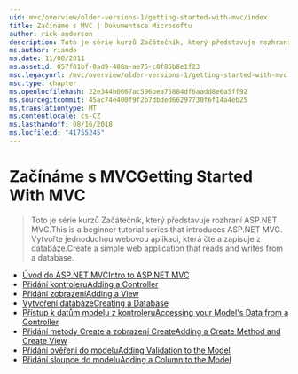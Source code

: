```yaml
---
uid: mvc/overview/older-versions-1/getting-started-with-mvc/index
title: Začínáme s MVC | Dokumentace Microsoftu
author: rick-anderson
description: Toto je série kurzů Začátečník, který představuje rozhraní ASP.NET MVC. Vytvořte jednoduchou webovou aplikaci, která čte a zapisuje z databáze.
ms.author: riande
ms.date: 11/08/2011
ms.assetid: 057f01bf-0ad9-488a-ae75-c8f85b8e1f23
msc.legacyurl: /mvc/overview/older-versions-1/getting-started-with-mvc
msc.type: chapter
ms.openlocfilehash: 22e344b0667ac596bea75884df6aadd8e6a5ff92
ms.sourcegitcommit: 45ac74e400f9f2b7dbded66297730f6f14a4eb25
ms.translationtype: MT
ms.contentlocale: cs-CZ
ms.lasthandoff: 08/16/2018
ms.locfileid: "41755245"
---
```

<a name="getting-started-with-mvc"></a><span data-ttu-id="2aff7-104">Začínáme s MVC</span><span class="sxs-lookup"><span data-stu-id="2aff7-104">Getting Started With MVC</span></span>
====================
> <span data-ttu-id="2aff7-105">Toto je série kurzů Začátečník, který představuje rozhraní ASP.NET MVC.</span><span class="sxs-lookup"><span data-stu-id="2aff7-105">This is a beginner tutorial series that introduces ASP.NET MVC.</span></span> <span data-ttu-id="2aff7-106">Vytvořte jednoduchou webovou aplikaci, která čte a zapisuje z databáze.</span><span class="sxs-lookup"><span data-stu-id="2aff7-106">Create a simple web application that reads and writes from a database.</span></span>


- [<span data-ttu-id="2aff7-107">Úvod do ASP.NET MVC</span><span class="sxs-lookup"><span data-stu-id="2aff7-107">Intro to ASP.NET MVC</span></span>](getting-started-with-mvc-part1.md)
- [<span data-ttu-id="2aff7-108">Přidání kontroleru</span><span class="sxs-lookup"><span data-stu-id="2aff7-108">Adding a Controller</span></span>](getting-started-with-mvc-part2.md)
- [<span data-ttu-id="2aff7-109">Přidání zobrazení</span><span class="sxs-lookup"><span data-stu-id="2aff7-109">Adding a View</span></span>](getting-started-with-mvc-part3.md)
- [<span data-ttu-id="2aff7-110">Vytvoření databáze</span><span class="sxs-lookup"><span data-stu-id="2aff7-110">Creating a Database</span></span>](getting-started-with-mvc-part4.md)
- [<span data-ttu-id="2aff7-111">Přístup k datům modelu z kontroleru</span><span class="sxs-lookup"><span data-stu-id="2aff7-111">Accessing your Model's Data from a Controller</span></span>](getting-started-with-mvc-part5.md)
- [<span data-ttu-id="2aff7-112">Přidání metody Create a zobrazení Create</span><span class="sxs-lookup"><span data-stu-id="2aff7-112">Adding a Create Method and Create View</span></span>](getting-started-with-mvc-part6.md)
- [<span data-ttu-id="2aff7-113">Přidání ověření do modelu</span><span class="sxs-lookup"><span data-stu-id="2aff7-113">Adding Validation to the Model</span></span>](getting-started-with-mvc-part7.md)
- [<span data-ttu-id="2aff7-114">Přidání sloupce do modelu</span><span class="sxs-lookup"><span data-stu-id="2aff7-114">Adding a Column to the Model</span></span>](getting-started-with-mvc-part8.md)
